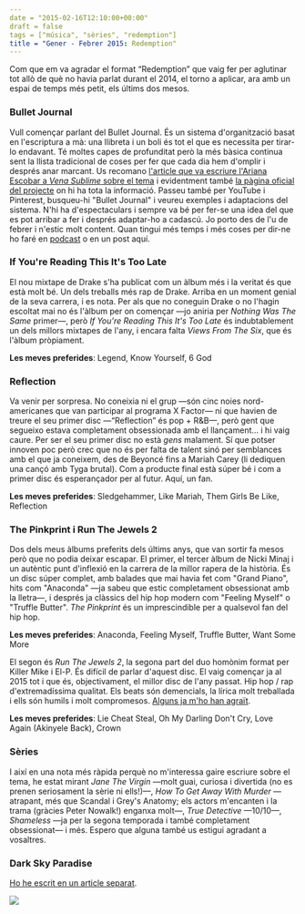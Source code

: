 ```yaml
---
date = "2015-02-16T12:10:00+00:00"
draft = false
tags = ["música", "sèries", "redemption"]
title = "Gener - Febrer 2015: Redemption"
---
```


Com que em va agradar el format &ldquo;Redemption&rdquo; que vaig fer per aglutinar tot all&ograve; de qu&egrave; no havia parlat durant el 2014, el torno a aplicar, ara amb un espai de temps m&eacute;s petit, els &uacute;ltims dos mesos. 

<!-- more -->

### Bullet Journal

Vull comen&ccedil;ar parlant del Bullet Journal. &Eacute;s un sistema d'organitzaci&oacute; basat en l'escriptura a m&agrave;: una llibreta i un boli &eacute;s tot el que es necessita per tirar-lo endavant. T&eacute; moltes capes de profunditat per&ograve; la m&eacute;s b&agrave;sica continua sent la llista tradicional de coses per fer que cada dia hem d'omplir i despr&eacute;s anar marcant. Us recomano [l'article que va escriure l'Ariana Escobar a *Vena Sublime* sobre el tema](http://venasublime.tumblr.com/post/108839596861/mi-experiencia-despues-de-un-ano-usando-el-metodo) i evidentment tamb&eacute; [la p&agrave;gina oficial del projecte](http://bulletjournal.com/) on hi ha tota la informaci&oacute;. Passeu tamb&eacute; per YouTube i Pinterest, busqueu-hi "Bullet Journal" i veureu exemples i adaptacions del sistema. N'hi ha d'espectaculars i sempre va b&eacute; per fer-se una idea del que es pot arribar a fer i despr&eacute;s adaptar-ho a cadasc&uacute;. Jo porto des de l'u de febrer i n'estic molt content. Quan tingui m&eacute;s temps i m&eacute;s coses per dir-ne ho far&eacute; en [podcast](https://itunes.apple.com/es/podcast/lover-rater/id939355337?l=ca) o en un post aqu&iacute;. 

### If You're Reading This It's Too Late

El nou mixtape de Drake s'ha publicat com un &agrave;lbum m&eacute;s i la veritat &eacute;s que est&agrave; molt b&eacute;. Un dels treballs m&eacute;s rap de Drake. Arriba en un moment genial de la seva carrera, i es nota. Per als que no coneguin Drake o no l'hagin escoltat mai no &eacute;s l'&agrave;lbum per on comen&ccedil;ar &mdash;jo aniria per *Nothing Was The Same* primer&mdash;, per&ograve; *If You're Reading This It's Too Late* &eacute;s indubtablement un dels millors mixtapes de l'any, i encara falta *Views From The Six*, que &eacute;s l'&agrave;lbum pr&ograve;piament. 

**Les meves preferides**: Legend, Know Yourself, 6 God

<span class="fa fa-heart"> </span> <span class="fa fa-heart"> </span> <span class="fa fa-heart"> </span>

### Reflection

Va venir per sorpresa. No coneixia ni el grup &mdash;s&oacute;n cinc noies nord-americanes que van participar al programa X Factor&mdash; ni que havien de treure el seu primer disc &mdash;&ldquo;Reflection&rdquo; &eacute;s pop + R&amp;B&mdash;, per&ograve; gent que segueixo estava completament obsessionada amb el llan&ccedil;ament... i hi vaig caure. Per ser el seu primer disc no est&agrave; *gens* malament. S&iacute; que potser innoven poc per&ograve; crec que no &eacute;s per falta de talent sin&oacute; per semblances amb el que ja coneixem, des de Beyonc&eacute; fins a Mariah Carey (li dediquen una can&ccedil;&oacute; amb Tyga brutal). Com a producte final est&agrave; s&uacute;per b&eacute; i com a primer disc &eacute;s esperan&ccedil;ador per al futur. Aqu&iacute;, un fan.

**Les meves preferides**: Sledgehammer, Like Mariah, Them Girls Be Like, Reflection

<span class="fa fa-heart"> </span> <span class="fa fa-heart"> </span> <span class="fa fa-heart"> </span>

### The Pinkprint i Run The Jewels 2

Dos dels meus &agrave;lbums preferits dels &uacute;ltims anys, que van sortir fa mesos per&ograve; que no podia deixar escapar. El primer, el tercer &agrave;lbum de Nicki Minaj i un aut&egrave;ntic punt d'inflexi&oacute; en la carrera de la millor rapera de la hist&ograve;ria. &Eacute;s un disc s&uacute;per complet, amb balades que mai havia fet com "Grand Piano", hits com "Anaconda" &mdash;ja sabeu que estic completament obsessionat amb la lletra&mdash;, i despr&eacute;s ja cl&agrave;ssics del hip hop modern com "Feeling Myself" o "Truffle Butter". *The Pinkprint* &eacute;s un imprescindible per a qualsevol fan del hip hop.

**Les meves preferides**: Anaconda, Feeling Myself, Truffle Butter, Want Some More

<span class="fa fa-heart"> </span> <span class="fa fa-heart"> </span> <span class="fa fa-heart"> </span> <span class="fa fa-heart"> </span> <span class="fa fa-heart"> </span> 

El segon &eacute;s *Run The Jewels 2*, la segona part del duo hom&ograve;nim format per Killer Mike i El-P. &Eacute;s dif&iacute;cil de parlar d'aquest disc. El vaig comen&ccedil;ar ja al 2015 tot i que &eacute;s, objectivament, el millor disc de l'any passat. Hip hop / rap d'extremad&iacute;ssima qualitat. Els beats s&oacute;n demencials, la l&iacute;rica molt treballada i ells s&oacute;n humils i molt compromesos. [Alguns ja m'ho han agra&iuml;t](https://twitter.com/alexvega/status/562595136820224000).

**Les meves preferides**: Lie Cheat Steal, Oh My Darling Don't Cry, Love Again (Akinyele Back), Crown

<span class="fa fa-heart"> </span> <span class="fa fa-heart"> </span> <span class="fa fa-heart"> </span> <span class="fa fa-heart"> </span> <span class="fa fa-heart"> </span> 

### S&egrave;ries

I aix&iacute; en una nota m&eacute;s r&agrave;pida perqu&egrave; no m'interessa gaire escriure sobre el tema, he estat mirant *Jane The Virgin* &mdash;molt guai, curiosa i divertida (no es prenen seriosament la s&egrave;rie ni ells!)&mdash;, *How To Get Away With Murder* &mdash;atrapant, m&eacute;s que Scandal i Grey's Anatomy; els actors m'encanten i la trama (gr&agrave;cies Peter Nowalk!) enganxa molt&mdash;, *True Detective* &mdash;10/10&mdash;, *Shameless* &mdash;ja per la segona temporada i tamb&eacute; completament obsessionat&mdash; i m&eacute;s. Espero que alguna tamb&eacute; us estigui agradant a vosaltres.

### Dark Sky Paradise

[Ho he escrit en un article separat](http://enricllonch.com/post/112348954629/dark-sky-paradise).

<img id="splashFade" src="http://i.imgur.com/kCFBJdm.jpg">